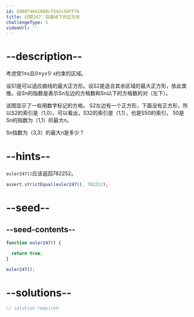 ```yaml
---
id: 5900f4641000cf542c50ff76
title: 问题247：双曲线下的正方形
challengeType: 5
videoUrl: ''
---
```


# --description--

考虑受1≤x且0≤y≤1/ x约束的区域。

设S1是可以适应曲线的最大正方形。设S2是适合其余区域的最大正方形，依此类推。设Sn的指数是表示Sn左边的方格数和Sn以下的方格数的对（左下）。

该图显示了一些用数字标记的方格。 S2左边有一个正方形，下面没有正方形，所以S2的索引是（1,0）。可以看出，S32的索引是（1,1），也是S50的索引。 50是Sn的指数为（1,1）的最大n。

Sn指数为（3,3）的最大n是多少？

# --hints--

`euler247()`应该返回782252。

```js
assert.strictEqual(euler247(), 782252);
```

# --seed--

## --seed-contents--

```js
function euler247() {

  return true;
}

euler247();
```

# --solutions--

```js
// solution required
```
